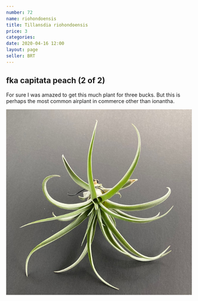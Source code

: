 ```yaml
---
number: 72
name: riohondoensis
title: Tillansdia riohondoensis
price: 3
categories: 
date: 2020-04-16 12:00
layout: page
seller: BRT
---
```

## fka capitata peach (2 of 2)

For sure I was amazed to get this much plant for three bucks. But this is perhaps the most common airplant in commerce other than ionantha.

!["Tillandsia riohondoensis"](/i/IMG_0108.jpeg "Tillandsia riohondoensis")
